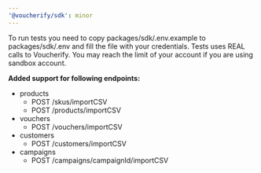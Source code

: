 ```yaml
---
'@voucherify/sdk': minor
---
```


To run tests you need to copy packages/sdk/.env.example to packages/sdk/.env and fill the file with your credentials.
Tests uses REAL calls to Voucherify. You may reach the limit of your account if you are using sandbox account.

**Added support for following endpoints:**
- products
  - POST /skus/importCSV
  - POST /products/importCSV
- vouchers
  - POST /vouchers/importCSV
- customers
  - POST /customers/importCSV
- campaigns
  - POST /campaigns/campaignId/importCSV
